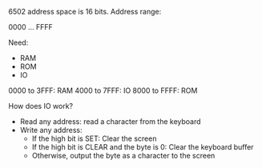 6502 address space is 16 bits. Address range:

0000
...
FFFF

Need:

- RAM
- ROM
- IO





0000 to 3FFF: RAM
4000 to 7FFF: IO
8000 to FFFF: ROM

How does IO work?

- Read any address: read a character from the keyboard
- Write any address:
  - If the high bit is SET: Clear the screen
  - If the high bit is CLEAR and the byte is 0: Clear the keyboard buffer
  - Otherwise, output the byte as a character to the screen
